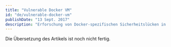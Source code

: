 ```yaml
---
title: "Vulnerable Docker VM"
id: "de/vulnerable-docker-vm"
publishDate: "13 Sept. 2017"
description: "Erforschung von Docker-spezifischen Sicherheitslücken in einer Challenge von NotSoSecure. Das Ziel ist, aus einem Docker-Container auszubrechen und drei Flags zu finden."
---
```


Die Übersetzung des Artikels ist noch nicht fertig.
